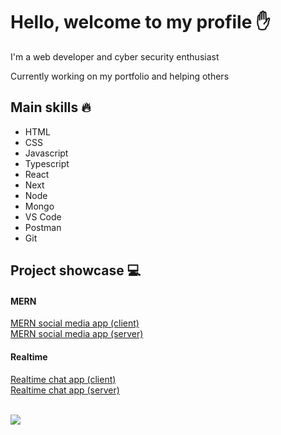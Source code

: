 # Hello, welcome to my profile ✋

I'm a web developer and cyber security enthusiast

Currently working on my portfolio and helping others

## Main skills 🔥
* HTML
* CSS
* Javascript
* Typescript
* React
* Next
* Node
* Mongo
* VS Code
* Postman
* Git

## Project showcase 💻

#### MERN
[MERN social media app (client)](https://github.com/pakavi/mern-social-media-app)
<br />
[MERN social media app (server)](https://github.com/pakavi/mern-social-media-app-server)

#### Realtime
[Realtime chat app (client)](https://github.com/pakavi/realtime-chat-message-app)
<br />
[Realtime chat app (server)](https://github.com/pakavi/realtime-chat-message-app-server)

<br />

<img src = "https://github-readme-stats.vercel.app/api/top-langs/?username=pakavi&layout=dev">
